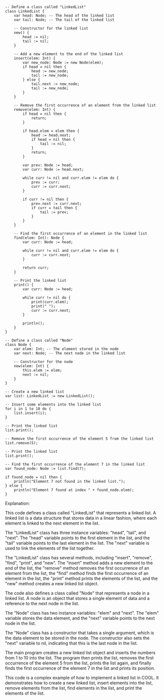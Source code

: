 ```cool
-- Define a class called "LinkedList"
class LinkedList {
    var head: Node; -- The head of the linked list
    var tail: Node; -- The tail of the linked list

    -- Constructor for the linked list
    new() {
        head := nil;
        tail := nil;
    }

    -- Add a new element to the end of the linked list
    insert(elem: Int) {
        var new_node: Node := new Node(elem);
        if head = nil then {
            head := new_node;
            tail := new_node;
        } else {
            tail.next := new_node;
            tail := new_node;
        }
    }

    -- Remove the first occurrence of an element from the linked list
    remove(elem: Int) {
        if head = nil then {
            return;
        }

        if head.elem = elem then {
            head := head.next;
            if head = nil then {
                tail := nil;
            }
            return;
        }

        var prev: Node := head;
        var curr: Node := head.next;

        while curr != nil and curr.elem != elem do {
            prev := curr;
            curr := curr.next;
        }

        if curr != nil then {
            prev.next := curr.next;
            if curr = tail then {
                tail := prev;
            }
        }
    }

    -- Find the first occurrence of an element in the linked list
    find(elem: Int): Node {
        var curr: Node := head;

        while curr != nil and curr.elem != elem do {
            curr := curr.next;
        }

        return curr;
    }

    -- Print the linked list
    print() {
        var curr: Node := head;

        while curr != nil do {
            print(curr.elem);
            print(" ");
            curr := curr.next;
        }

        println();
    }
}

-- Define a class called "Node"
class Node {
    var elem: Int; -- The element stored in the node
    var next: Node; -- The next node in the linked list

    -- Constructor for the node
    new(elem: Int) {
        this.elem := elem;
        next := nil;
    }
}

-- Create a new linked list
var list: LinkedList := new LinkedList();

-- Insert some elements into the linked list
for i in 1 to 10 do {
    list.insert(i);
}

-- Print the linked list
list.print();

-- Remove the first occurrence of the element 5 from the linked list
list.remove(5);

-- Print the linked list
list.print();

-- Find the first occurrence of the element 7 in the linked list
var found_node: Node := list.find(7);

if found_node = nil then {
    println("Element 7 not found in the linked list.");
} else {
    println("Element 7 found at index " + found_node.elem);
}
```

Explanation:

This code defines a class called "LinkedList" that represents a linked list. A linked list is a data structure that stores data in a linear fashion, where each element is linked to the next element in the list.

The "LinkedList" class has three instance variables: "head", "tail", and "next". The "head" variable points to the first element in the list, and the "tail" variable points to the last element in the list. The "next" variable is used to link the elements of the list together.

The "LinkedList" class has several methods, including "insert", "remove", "find", "print", and "new". The "insert" method adds a new element to the end of the list, the "remove" method removes the first occurrence of an element from the list, the "find" method finds the first occurrence of an element in the list, the "print" method prints the elements of the list, and the "new" method creates a new linked list object.

The code also defines a class called "Node" that represents a node in a linked list. A node is an object that stores a single element of data and a reference to the next node in the list.

The "Node" class has two instance variables: "elem" and "next". The "elem" variable stores the data element, and the "next" variable points to the next node in the list.

The "Node" class has a constructor that takes a single argument, which is the data element to be stored in the node. The constructor also sets the "next" variable to nil, indicating that this is the last node in the list.

The main program creates a new linked list object and inserts the numbers from 1 to 10 into the list. The program then prints the list, removes the first occurrence of the element 5 from the list, prints the list again, and finally finds the first occurrence of the element 7 in the list and prints its position.

This code is a complex example of how to implement a linked list in COOL. It demonstrates how to create a new linked list, insert elements into the list, remove elements from the list, find elements in the list, and print the elements of the list.